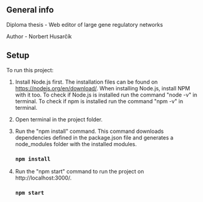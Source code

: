 ## General info
Diploma thesis - Web editor of large gene regulatory networks

Author - Norbert Husarčík

## Setup
To run this project:

1. Install Node.js first. The installation files can be found
   on https://nodejs.org/en/download/. When installing Node.js, install NPM with it too.
   To check if Node.js is installed run the command "node -v" in terminal. To check if npm is
   installed run the command "npm -v" in terminal.

2. Open terminal in the project folder.

3. Run the "npm install" command. This command downloads dependencies defined in the
   package.json file and generates a node_modules folder with the installed modules.
   ### `npm install`
4. Run the "npm start" command to run the project on http://localhost:3000/.
   ### `npm start`